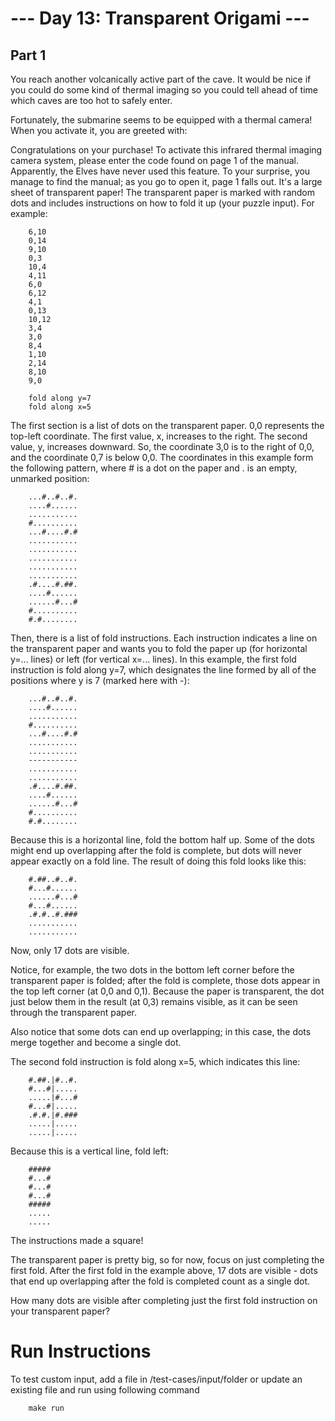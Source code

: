 # --- Day 13: Transparent Origami ---

## Part 1

You reach another volcanically active part of the cave. It would be nice if you could do some kind of thermal imaging so you could tell ahead of time which caves are too hot to safely enter.

Fortunately, the submarine seems to be equipped with a thermal camera! When you activate it, you are greeted with:

Congratulations on your purchase! To activate this infrared thermal imaging
camera system, please enter the code found on page 1 of the manual.
Apparently, the Elves have never used this feature. To your surprise, you manage to find the manual; as you go to open it, page 1 falls out. It's a large sheet of transparent paper! The transparent paper is marked with random dots and includes instructions on how to fold it up (your puzzle input). For example:

        6,10
        0,14
        9,10
        0,3
        10,4
        4,11
        6,0
        6,12
        4,1
        0,13
        10,12
        3,4
        3,0
        8,4
        1,10
        2,14
        8,10
        9,0

        fold along y=7
        fold along x=5
        
The first section is a list of dots on the transparent paper. 0,0 represents the top-left coordinate. The first value, x, increases to the right. The second value, y, increases downward. So, the coordinate 3,0 is to the right of 0,0, and the coordinate 0,7 is below 0,0. The coordinates in this example form the following pattern, where # is a dot on the paper and . is an empty, unmarked position:

        ...#..#..#.
        ....#......
        ...........
        #..........
        ...#....#.#
        ...........
        ...........
        ...........
        ...........
        ...........
        .#....#.##.
        ....#......
        ......#...#
        #..........
        #.#........

Then, there is a list of fold instructions. Each instruction indicates a line on the transparent paper and wants you to fold the paper up (for horizontal y=... lines) or left (for vertical x=... lines). In this example, the first fold instruction is fold along y=7, which designates the line formed by all of the positions where y is 7 (marked here with -):

        ...#..#..#.
        ....#......
        ...........
        #..........
        ...#....#.#
        ...........
        ...........
        -----------
        ...........
        ...........
        .#....#.##.
        ....#......
        ......#...#
        #..........
        #.#........

Because this is a horizontal line, fold the bottom half up. Some of the dots might end up overlapping after the fold is complete, but dots will never appear exactly on a fold line. The result of doing this fold looks like this:

        #.##..#..#.
        #...#......
        ......#...#
        #...#......
        .#.#..#.###
        ...........
        ...........

Now, only 17 dots are visible.

Notice, for example, the two dots in the bottom left corner before the transparent paper is folded; after the fold is complete, those dots appear in the top left corner (at 0,0 and 0,1). Because the paper is transparent, the dot just below them in the result (at 0,3) remains visible, as it can be seen through the transparent paper.

Also notice that some dots can end up overlapping; in this case, the dots merge together and become a single dot.

The second fold instruction is fold along x=5, which indicates this line:

        #.##.|#..#.
        #...#|.....
        .....|#...#
        #...#|.....
        .#.#.|#.###
        .....|.....
        .....|.....

Because this is a vertical line, fold left:

        #####
        #...#
        #...#
        #...#
        #####
        .....
        .....
        
The instructions made a square!

The transparent paper is pretty big, so for now, focus on just completing the first fold. After the first fold in the example above, 17 dots are visible - dots that end up overlapping after the fold is completed count as a single dot.

How many dots are visible after completing just the first fold instruction on your transparent paper?

# Run Instructions

To test custom input, add a file in /test-cases/input/folder or update an existing file and run using following command

        make run
